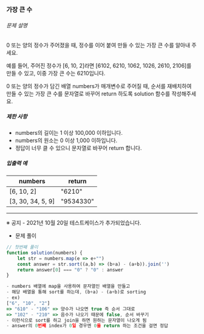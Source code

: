### 가장 큰 수

###### 문제 설명

0 또는 양의 정수가 주어졌을 때, 정수를 이어 붙여 만들 수 있는 가장 큰 수를 알아내 주세요.

예를 들어, 주어진 정수가 [6, 10, 2]라면 [6102, 6210, 1062, 1026, 2610, 2106]를 만들 수 있고, 이중 가장 큰 수는 6210입니다.

0 또는 양의 정수가 담긴 배열 numbers가 매개변수로 주어질 때, 순서를 재배치하여 만들 수 있는 가장 큰 수를 문자열로 바꾸어 return 하도록 solution 함수를 작성해주세요.

##### 제한 사항

- numbers의 길이는 1 이상 100,000 이하입니다.
- numbers의 원소는 0 이상 1,000 이하입니다.
- 정답이 너무 클 수 있으니 문자열로 바꾸어 return 합니다.

##### 입출력 예

| numbers           | return    |
| ----------------- | --------- |
| [6, 10, 2]        | "6210"    |
| [3, 30, 34, 5, 9] | "9534330" |

------

※ 공지 - 2021년 10월 20일 테스트케이스가 추가되었습니다.



- 문제 풀이

```javascript
// 첫번째 풀이
function solution(numbers) {
    let str = numbers.map(e => e+"")
    const answer = str.sort((a,b) => (b+a) - (a+b)).join('')
    return answer[0] === "0" ? "0" : answer
}

- numbers 배열에 map을 사용하여 문자열인 배열을 만들고
- 해당 배열을 통해 sort를 하는데, (b+a) - (a+b)로 sorting
- ex)
["6", "10", "2"]
=> "610" - "106" => 양수가 나오면 true 즉 순서 그대로
=> "102" - "210" => 음수가 나오기 때문에 false, 순서 바꾸기
- 이런식으로 sort를 하고 join을 하면 원하는 문자열이 나오게 됨
- answer의 0번째 index가 0일 경우엔 0을 return 하는 조건을 걸면 정답

```